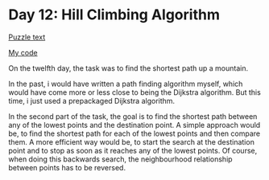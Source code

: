 # Day 12: Hill Climbing Algorithm

[Puzzle text](https://adventofcode.com/2022/day/12)

[My code](https://github.com/DERAlfons/aoc2022/blob/master/Day12/Main.hs)

On the twelfth day, the task was to find the shortest path up a mountain.

In the past, i would have written a path finding algorithm myself, which would have come more or
less close to being the Dijkstra algorithm. But this time, i just used a prepackaged Dijkstra
algorithm.

In the second part of the task, the goal is to find the shortest path between any of the lowest
points and the destination point. A simple approach would be, to find the shortest path for each of
the lowest points and then compare them. A more efficient way would be, to start the search at the
destination point and to stop as soon as it reaches any of the lowest points. Of course, when doing
this backwards search, the neighbourhood relationship between points has to be reversed.